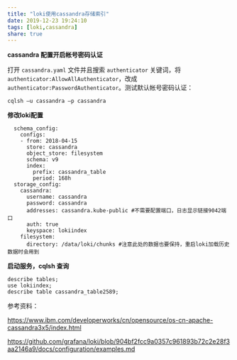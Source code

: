 ```yaml
---
title: "loki使用cassandra存储索引"
date: 2019-12-23 19:24:10
tags: [loki,cassandra]
share: true
---
```



**cassandra 配置开启帐号密码认证**

打开 `cassandra.yaml` 文件并且搜索 `authenticator` 关键词，将 `authenticator:AllowAllAuthenticator`，改成 `authenticator:PasswordAuthenticator`。测试默认帐号密码认证：

```
cqlsh –u cassandra –p cassandra
```

**修改loki配置**

```
  schema_config:
    configs:
    - from: 2018-04-15
      store: cassandra
      object_store: filesystem
      schema: v9
      index:
        prefix: cassandra_table
        period: 168h
  storage_config:
    cassandra:
      username: cassandra
      password: cassandra
      addresses: cassandra.kube-public #不需要配置端口，日志显示链接9042端口
      auth: true
      keyspace: lokiindex
    filesystem:
      directory: /data/loki/chunks #注意此处的数据也要保持，重启loki加载历史数据时会用到
```

**启动服务，cqlsh 查询**

```
describe tables;
use lokiindex;
describe table cassandra_table2589;
```



参考资料：

https://www.ibm.com/developerworks/cn/opensource/os-cn-apache-cassandra3x5/index.html

https://github.com/grafana/loki/blob/904bf2fcc9a0357c961893b72c2e28f3aa2146a9/docs/configuration/examples.md